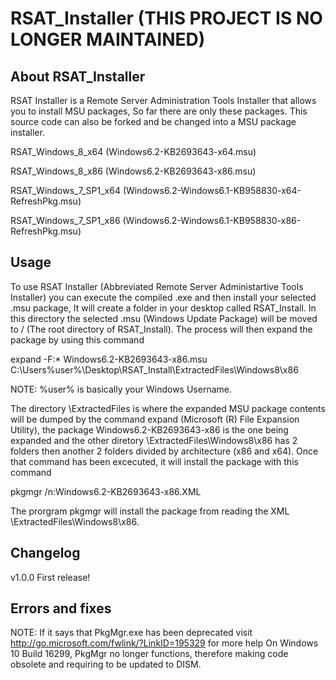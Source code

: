 # RSAT_Installer (THIS PROJECT IS NO LONGER MAINTAINED)
About RSAT_Installer
----
RSAT Installer is a Remote Server Administration Tools Installer that allows you to install MSU packages, So far there are only these packages. This source code can also be forked and be changed into a MSU package installer.

RSAT_Windows_8_x64 (Windows6.2-KB2693643-x64.msu)

RSAT_Windows_8_x86 (Windows6.2-KB2693643-x86.msu) 

RSAT_Windows_7_SP1_x64 (Windows6.2-Windows6.1-KB958830-x64-RefreshPkg.msu) 

RSAT_Windows_7_SP1_x86 (Windows6.2-Windows6.1-KB958830-x86-RefreshPkg.msu)

Usage
----
To use RSAT Installer (Abbreviated Remote Server Administartive Tools Installer) you can execute the compiled .exe and then install your selected .msu package, It will create a folder in your desktop called RSAT_Install. In this directory the selected .msu (Windows Update Package) will be moved to / (The root directory of RSAT_Install). The process will then expand the package by using this command

expand -F:* Windows6.2-KB2693643-x86.msu C:\Users\%user%\Desktop\RSAT_Install\ExtractedFiles\Windows8\x86

NOTE: %user% is basically your Windows Username.

The directory  \ExtractedFiles is where the expanded MSU package contents will be dumped by the command expand (Microsoft (R) File Expansion Utility), the package Windows6.2-KB2693643-x86 is the one being expanded and the other diretory \ExtractedFiles\Windows8\x86 has 2 folders then another 2 folders divided by architecture (x86 and x64). Once that command has been excecuted, it will install the package with this command

pkgmgr /n:Windows6.2-KB2693643-x86.XML

The prorgram pkgmgr will install the package from reading the XML \ExtractedFiles\Windows8\x86.

Changelog
----
v1.0.0 First release!

Errors and fixes
----
NOTE: If it says that PkgMgr.exe has been deprecated visit http://go.microsoft.com/fwlink/?LinkID=195329 for more help
On Windows 10 Build 16299, PkgMgr no longer functions, therefore making code obsolete and requiring to be updated to DISM.






